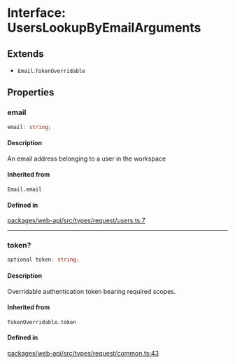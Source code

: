 # Interface: UsersLookupByEmailArguments

## Extends

- `Email`.`TokenOverridable`

## Properties

### email

```ts
email: string;
```

#### Description

An email address belonging to a user in the workspace

#### Inherited from

`Email.email`

#### Defined in

[packages/web-api/src/types/request/users.ts:7](https://github.com/slackapi/node-slack-sdk/blob/main/packages/web-api/src/types/request/users.ts#L7)

***

### token?

```ts
optional token: string;
```

#### Description

Overridable authentication token bearing required scopes.

#### Inherited from

`TokenOverridable.token`

#### Defined in

[packages/web-api/src/types/request/common.ts:43](https://github.com/slackapi/node-slack-sdk/blob/main/packages/web-api/src/types/request/common.ts#L43)
